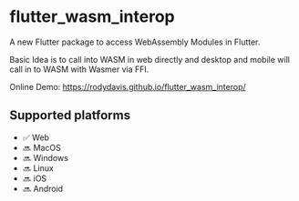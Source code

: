 # flutter_wasm_interop

A new Flutter package to access WebAssembly Modules in Flutter.

Basic Idea is to call into WASM in web directly and desktop and mobile will call in to WASM with Wasmer via FFI.

Online Demo: https://rodydavis.github.io/flutter_wasm_interop/

## Supported platforms

- ✅ Web
- 🔜 MacOS
- 🔜 Windows
- 🔜 Linux
- 🔜 iOS
- 🔜 Android
